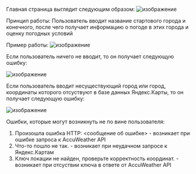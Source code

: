 Главная страница выглядит следующим образом:
![изображение](https://github.com/user-attachments/assets/3ed8f289-9bc7-4eea-90fc-167326e3066a)

Принцип работы:
Пользователь вводит название стартового города и конечного, после чего получает информацию о погоде в этих города и оценку погодных условий

Пример работы:
![изображение](https://github.com/user-attachments/assets/77872d35-f1f2-46ce-8749-2c78942c8d0b)

Если пользователь ничего не вводит, то он получает следующую ошибку:

![изображение](https://github.com/user-attachments/assets/2f9f7a74-6fd3-4a61-8d98-06b6945a1cd2)

Если пользователь вводит несуществующий город или город, координаты которого отсуствуют в базе данных Яндекс.Карты, то он получает следующую ошибку:

![изображение](https://github.com/user-attachments/assets/378289cd-68eb-4a68-a940-cbf6f972aee4)

Ошибки, которые могут возникнуть не по вине пользователя:
1) Произошла ошибка HTTP: <сообщение об ошибке> - возникает при ошибке запроса к AccuWeather API
2) Что-то пошло не так. - возникает при неудачном запросе к Яндекс.Картам
3) Ключ локации не найден, проверьте корректность координат. - возникает при отсуствии ключа в ответе от AccuWeather API
